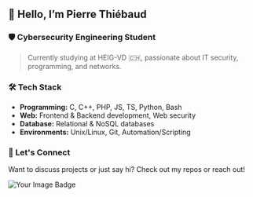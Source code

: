 ## 👋 Hello, I’m Pierre Thiébaud

### 🛡️ Cybersecurity Engineering Student

> Currently studying at HEIG-VD 🇨🇭, passionate about IT security, programming, and networks.

### 🛠 Tech Stack

- **Programming:** C, C++, PHP, JS, TS, Python, Bash
- **Web:** Frontend & Backend development, Web security
- **Database:** Relational & NoSQL databases
- **Environments:** Unix/Linux, Git, Automation/Scripting

### 🌱 Let's Connect

Want to discuss projects or just say hi? Check out my repos or reach out!

<img src="https://tryhackme-badges.s3.amazonaws.com/WTHIJ.png" alt="Your Image Badge" />

